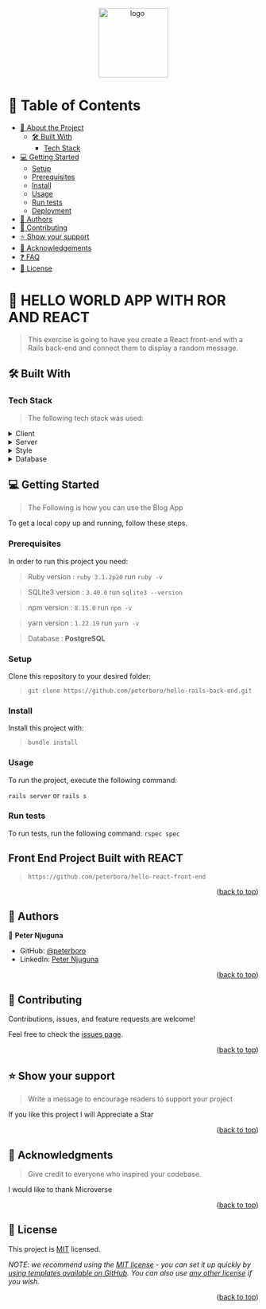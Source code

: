 <a name="readme-top"></a>

<div align="center">

  <img src="https://github.com/microverseinc/readme-template/raw/master/murple_logo.png" alt="logo" width="140"  height="auto" />
  <br/>

</div>

# 📗 Table of Contents

- [📖 About the Project](#about-project)
  - [🛠 Built With](#built-with)
    - [Tech Stack](#tech-stack)
- [💻 Getting Started](#getting-started)
  - [Setup](#setup)
  - [Prerequisites](#prerequisites)
  - [Install](#install)
  - [Usage](#usage)
  - [Run tests](#run-tests)
  - [Deployment](#triangular_flag_on_post-deployment)
- [👥 Authors](#authors)
- [🤝 Contributing](#contributing)
- [⭐️ Show your support](#support)
- [🙏 Acknowledgements](#acknowledgements)
- [❓ FAQ](#faq)
- [📝 License](#license)

<!-- PROJECT DESCRIPTION -->

# 📖 HELLO WORLD APP WITH ROR AND REACT <a name="about-project"></a>

> This exercise is going to have you create a React front-end with a Rails back-end and connect them to display a random message.

## 🛠 Built With <a name="built-with"></a>

### Tech Stack <a name="tech-stack"></a>

> The following tech stack was used:

<details>
  <summary>Client</summary>
  <ul>
    <li><a href="https://reactjs.org/">Ruby</a></li>
    <li><a href="https://reactjs.org/">Ruby On Rails</a></li>
    <li><a href="https://reactjs.org/">React</a></li>
    <li><a href="https://reactjs.org/">Redux</a></li>
  </ul>
</details>

<details>
  <summary>Server</summary>
  <ul>
    <li><a href="https://expressjs.com/">Puma</a></li>
     <li><a href="https://expressjs.com/">Webpack server</a></li>
  </ul>
</details>

<details>
  <summary>Style</summary>
  <ul>
    <li><a href="https://getbootstrap.com/docs/5.2/getting-started/introduction/">Bootstrap</a></li>
  </ul>
</details>

<details>
<summary>Database</summary>
  <ul>
    <li><a href="https://www.postgresql.org/">PostgreSQL</a></li>
  </ul>
</details>

## 💻 Getting Started <a name="getting-started"></a>

> The Following is how you can use the Blog App

To get a local copy up and running, follow these steps.

### Prerequisites

In order to run this project you need:

> Ruby version : `ruby 3.1.2p20`
    run `ruby -v`

> SQLite3 version : `3.40.0`
    run `sqlite3 --version`

> npm version : `8.15.0`
    run `npm -v`

> yarn version : `1.22.19`
    run `yarn -v`

> Database : **PostgreSQL**
### Setup

Clone this repository to your desired folder:

> `git clone https://github.com/peterboro/hello-rails-back-end.git`

### Install

Install this project with:

> `bundle install`

### Usage

To run the project, execute the following command:

`rails server` or `rails s` 
### Run tests

To run tests, run the following command:
`rspec spec`


## Front End Project Built with REACT
> `https://github.com/peterboro/hello-react-front-end`

<p align="right">(<a href="#readme-top">back to top</a>)</p>

<!-- AUTHORS -->

## 👥 Authors <a name="authors"></a>

👤 **Peter Njuguna**

- GitHub: [@peterboro](https://github.com/peterboro)
- LinkedIn: [Peter Njuguna](https://www.linkedin.com/in/peter-n-3bb940122/)

<p align="right">(<a href="#readme-top">back to top</a>)</p>

## 🤝 Contributing <a name="contributing"></a>

Contributions, issues, and feature requests are welcome!

Feel free to check the [issues page](https://github.com/peterboro/hello-rails-back-end/issues).

<p align="right">(<a href="#readme-top">back to top</a>)</p>

<!-- SUPPORT -->

## ⭐️ Show your support <a name="support"></a>

> Write a message to encourage readers to support your project

If you like this project I will Appreciate a Star

<p align="right">(<a href="#readme-top">back to top</a>)</p>

<!-- ACKNOWLEDGEMENTS -->

## 🙏 Acknowledgments <a name="acknowledgements"></a>

> Give credit to everyone who inspired your codebase.

I would like to thank Microverse

<p align="right">(<a href="#readme-top">back to top</a>)</p>

## 📝 License <a name="license"></a>

This project is [MIT](./LICENSE) licensed.

_NOTE: we recommend using the [MIT license](https://choosealicense.com/licenses/mit/) - you can set it up quickly by [using templates available on GitHub](https://docs.github.com/en/communities/setting-up-your-project-for-healthy-contributions/adding-a-license-to-a-repository). You can also use [any other license](https://choosealicense.com/licenses/) if you wish._

<p align="right">(<a href="#readme-top">back to top</a>)</p>